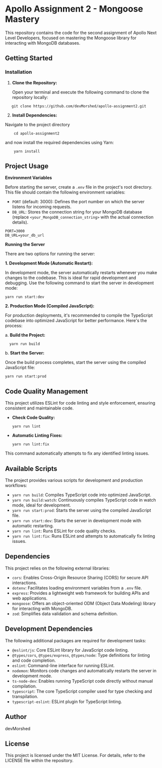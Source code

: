 # Apollo Assignment 2 - Mongoose Mastery

This repository contains the code for the second assignment of Apollo Next Level Developers, focused on mastering the Mongoose library for interacting with MongoDB databases. 

## Getting Started

### Installation

1. **Clone the Repository:**

   Open your terminal and execute the following command to clone the repository locally:

```
   git clone https://github.com/devMorshed/apollo-assignment2.git
```

2. **Install Dependencies:**

Navigate to the project directory 
```
	cd apollo-assignment2
```

and now install the required dependencies using Yarn:

```
	yarn install
```

## Project Usage

**Environment Variables**

Before starting the server, create a `.env` file in the project's root directory. This file should contain the following environment variables:

- `PORT` (default: 3000): Defines the port number on which the server listens for incoming requests.
- `DB_URL`: Stores the connection string for your MongoDB database (replace `<your_MongoDB_connection_string>` with the actual connection details).

```
PORT=3000
DB_URL=your_db_url
```

**Running the Server**

There are two options for running the server:

**1. Development Mode (Automatic Restart):**

In development mode, the server automatically restarts whenever you make changes to the codebase. This is ideal for rapid development and debugging. Use the following command to start the server in development mode:

```
yarn run start:dev
```


**2. Production Mode (Compiled JavaScript):**

For production deployments, it's recommended to compile the TypeScript codebase into optimized JavaScript for better performance. Here's the process:

a. **Build the Project:**

```
  yarn run build
```

b. **Start the Server:**

Once the build process completes, start the server using the compiled JavaScript file:

  ```
  yarn run start:prod
  ```


## Code Quality Management

This project utilizes ESLint for code linting and style enforcement, ensuring consistent and maintainable code.

- **Check Code Quality:**

    ```
    yarn run lint
    ```

- **Automatic Linting Fixes:**

    ```
    yarn run lint:fix
    ```
    
This command automatically attempts to fix any identified linting issues.

## Available Scripts

The project provides various scripts for development and production workflows:

- `yarn run build`: Compiles TypeScript code into optimized JavaScript.
- `yarn run build:watch`: Continuously compiles TypeScript code in watch mode, ideal for development.
- `yarn run start:prod`: Starts the server using the compiled JavaScript file.
- `yarn run start:dev`: Starts the server in development mode with automatic restarting.
- `yarn run lint`: Runs ESLint for code quality checks.
- `yarn run lint:fix`: Runs ESLint and attempts to automatically fix linting issues.

## Dependencies

This project relies on the following external libraries:

- `cors`: Enables Cross-Origin Resource Sharing (CORS) for secure API interactions.
- `dotenv`: Facilitates loading environment variables from a `.env` file.
- `express`: Provides a lightweight web framework for building APIs and web applications.
- `mongoose`: Offers an object-oriented ODM (Object Data Modeling) library for interacting with MongoDB.
- `zod`: Simplifies data validation and schema definition.

## Development Dependencies

The following additional packages are required for development tasks:

- `@eslint/js`: Core ESLint library for JavaScript code linting.
- `@types/cors`, `@types/express`, `@types/node`: Type definitions for linting and code completion.
- `eslint`: Command-line interface for running ESLint.
- `nodemon`: Monitors code changes and automatically restarts the server in development mode.
- `ts-node-dev`: Enables running TypeScript code directly without manual compilation.
- `typescript`: The core TypeScript compiler used for type checking and transpilation.
- `typescript-eslint`: ESLint plugin for TypeScript linting.

## Author

devMorshed

## License

This project is licensed under the MIT License. For details, refer to the LICENSE file within the repository.
